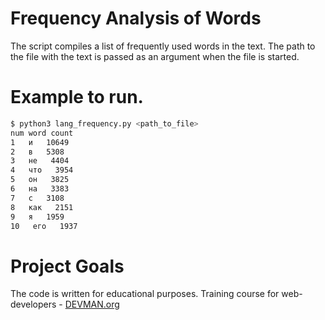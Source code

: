 # Frequency Analysis of Words
The script compiles a list of frequently used words in the text.
The path to the file with the text is passed as an argument when
the file is started.
# Example to run.
```bash
$ python3 lang_frequency.py <path_to_file>
num word count
1   и   10649
2   в   5308
3   не   4404
4   что   3954
5   он   3825
6   на   3383
7   с   3108
8   как   2151
9   я   1959
10   его   1937

```



# Project Goals

The code is written for educational purposes. Training course for web-developers - [DEVMAN.org](https://devman.org)